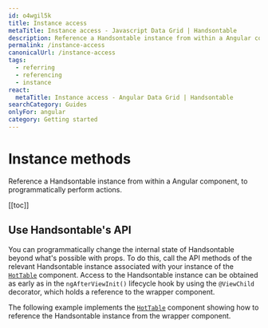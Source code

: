 ```yaml
---
id: o4wgil5k
title: Instance access
metaTitle: Instance access - Javascript Data Grid | Handsontable
description: Reference a Handsontable instance from within a Angular component, to programmatically perform actions.
permalink: /instance-access
canonicalUrl: /instance-access
tags:
  - referring
  - referencing
  - instance
react:
  metaTitle: Instance access - Angular Data Grid | Handsontable
searchCategory: Guides
onlyFor: angular
category: Getting started
---
```


# Instance methods

Reference a Handsontable instance from within a Angular component, to programmatically perform actions.

[[toc]]

## Use Handsontable's API

You can programmatically change the internal state of Handsontable beyond what's possible with props. To do this, call the API methods of the relevant Handsontable instance associated with your instance of the [`HotTable`](@/guides/getting-started/installation/installation.md#use-the-hottable-component) component. Access to the Handsontable instance can be obtained as early as in the `ngAfterViewInit()` lifecycle hook by using the `@ViewChild` decorator, which holds a reference to the wrapper component.

The following example implements the [`HotTable`](@/guides/getting-started/installation/installation.md#use-the-hottable-component) component showing how to reference the Handsontable instance from the wrapper component.

<!-- TODO: angular example -->
